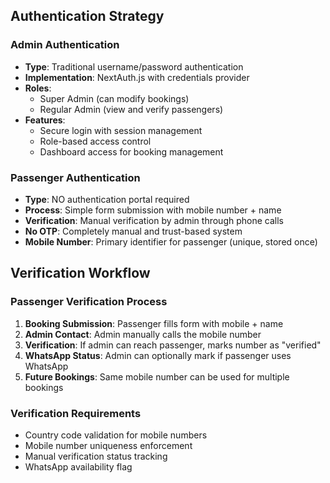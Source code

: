 ## Authentication Strategy

### Admin Authentication
- **Type**: Traditional username/password authentication
- **Implementation**: NextAuth.js with credentials provider
- **Roles**: 
  - Super Admin (can modify bookings)
  - Regular Admin (view and verify passengers)
- **Features**:
  - Secure login with session management
  - Role-based access control
  - Dashboard access for booking management

### Passenger Authentication
- **Type**: NO authentication portal required
- **Process**: Simple form submission with mobile number + name
- **Verification**: Manual verification by admin through phone calls
- **No OTP**: Completely manual and trust-based system
- **Mobile Number**: Primary identifier for passenger (unique, stored once)

## Verification Workflow

### Passenger Verification Process
1. **Booking Submission**: Passenger fills form with mobile + name
2. **Admin Contact**: Admin manually calls the mobile number
3. **Verification**: If admin can reach passenger, marks number as "verified"
4. **WhatsApp Status**: Admin can optionally mark if passenger uses WhatsApp
5. **Future Bookings**: Same mobile number can be used for multiple bookings

### Verification Requirements
- Country code validation for mobile numbers
- Mobile number uniqueness enforcement
- Manual verification status tracking
- WhatsApp availability flag

